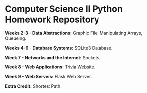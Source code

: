 # Computer Science II Python Homework Repository

**Weeks 2-3 - Data Abstractions:** Graphic File, Manipulating Arrays, Queueing.

**Weeks 4-6 - Database Systems:** SQLite3 Database.

**Week 7 - Networks and the Internet:** Sockets.

**Week 8 - Web Applications:** [Trivia Website](https://github.com/LoganJordan04/CS2_TriviaWebsite).

**Week 9 - Web Servers:** Flask Web Server.

**Extra Credit:** Shortest Path.
